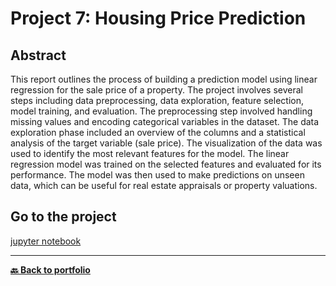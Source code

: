 # Project 7: Housing Price Prediction

## Abstract
This report outlines the process of building a prediction model using linear regression for the sale price of a property. The project involves several steps including data preprocessing, data exploration, feature selection, model training, and evaluation. The preprocessing step involved handling missing values and encoding categorical variables in the dataset. The data exploration phase included an overview of the columns and a statistical analysis of the target variable (sale price). The visualization of the data was used to identify the most relevant features for the model. The linear regression model was trained on the selected features and evaluated for its performance. The model was then used to make predictions on unseen data, which can be useful for real estate appraisals or property valuations.


## Go to the project
[jupyter notebook](/Project_7_Housing_Price_Prediction/Modul%207.ipynb)

---
**[🔙 Back to portfolio](https://nicolagg.github.io/)**
